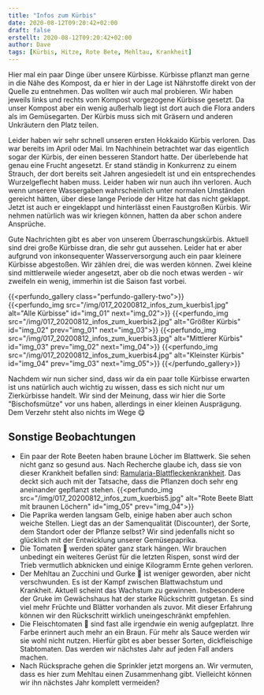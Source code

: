 ```yaml
---
title: "Infos zum Kürbis"
date: 2020-08-12T09:20:42+02:00
draft: false
erstellt: 2020-08-12T09:20:42+02:00
author: Dave
tags: [Kürbis, Hitze, Rote Bete, Mehltau, Krankheit]
---
```


Hier mal ein paar Dinge über unsere Kürbisse. Kürbisse pflanzt man gerne in die Nähe des Kompost, da er hier in der Lage ist Nährstoffe direkt von der Quelle zu entnehmen. Das wollten wir auch mal probieren. Wir haben jeweils links und rechts vom Kompost vorgezogene Kürbisse gesetzt. Da unser Kompost aber ein wenig außerhalb liegt ist dort auch die Flora anders als im Gemüsegarten. Der Kürbis muss sich mit Gräsern und anderen Unkräutern den Platz teilen.

Leider haben wir sehr schnell unseren ersten Hokkaido Kürbis verloren. Das war bereits im April oder Mai. Im Nachhinein betrachtet war das eigentlich sogar der Kürbis, der einen besseren Standort hatte. Der überlebende hat genau eine Frucht angesetzt. Er stand ständig in Konkurrenz zu einem Strauch, der dort bereits seit Jahren angesiedelt ist und ein entsprechendes Wurzelgeflecht haben muss. Leider haben wir nun auch ihn verloren. Auch wenn unserere Wassergaben wahrscheinlich unter normalen Umständen gereicht hätten, über diese lange Periode der Hitze hat das nicht geklappt. Jetzt ist auch er eingeklappt und hinterlässt einen Faustgroßen Kürbis. Wir nehmen natürlich was wir kriegen können, hatten da aber schon andere Ansprüche.

Gute Nachrichten gibt es aber von unserem Überraschungskürbis. Aktuell sind drei große Kürbisse dran, die sehr gut aussehen. Leider hat er aber aufgrund von inkonsequenter Wasserversorgung auch ein paar kleinere Kürbisse abgestoßen. Wir zählen drei, die was werden können. Zwei kleine sind mittlerweile wieder angesetzt, aber ob die noch etwas werden -   wir zweifeln ein wenig, immerhin ist die Saison fast vorbei.

{{<perfundo_gallery class="perfundo-gallery-two">}}    
    {{<perfundo_img src="/img/017_20200812_infos_zum_kuerbis1.jpg" alt="Alle Kürbisse" id="img_01" next="img_02">}}
    {{<perfundo_img src="/img/017_20200812_infos_zum_kuerbis2.jpg" alt="Größter Kürbis" id="img_02" prev="img_01" next="img_03">}}
    {{<perfundo_img src="/img/017_20200812_infos_zum_kuerbis3.jpg" alt="Mittlerer Kürbis" id="img_03" prev="img_02" next="img_04">}}
    {{<perfundo_img src="/img/017_20200812_infos_zum_kuerbis4.jpg" alt="Kleinster Kürbis" id="img_04" prev="img_03" next="img_05">}}
{{</perfundo_gallery>}}

Nachdem wir nun sicher sind, dass wir da ein paar tolle Kürbisse erwarten ist uns natürlich auch wichtig zu wissen, dass es sich nicht nur um Zierkürbisse handelt. Wir sind der Meinung, dass wir hier die Sorte "Bischofsmütze" vor uns haben, allerdings in einer kleinen Ausprägung. Dem Verzehr steht also nichts im Wege :yum:

Sonstige Beobachtungen
---
* Ein paar der Rote Beeten haben braune Löcher im Blattwerk. Sie sehen nicht ganz so gesund aus. Nach Recherche glaube ich, dass sie von dieser Krankheit befallen sind: [Ramularia-Blattfleckenkrankheit](https://www.nebelung.de/wissenswertes/kulturprobleme/gemuese/rote-beete/#2-2). Das deckt sich auch mit der Tatsache, dass die Pflanzen doch sehr eng aneinander gepflanzt stehen.
{{<perfundo_img src="/img/017_20200812_infos_zum_kuerbis5.jpg" alt="Rote Beete Blatt mit braunen Löchern" id="img_05" prev="img_04">}}
* Die Paprika werden langsam Gelb, einige haben aber auch schon weiche Stellen. Liegt das an der Samenqualität (Discounter), der Sorte, dem Standort oder der Pflanze selbst? Wir sind jedenfalls nicht so glücklich mit der Entwicklung unserer Gemüsepaprika.
* Die Tomaten :tomato: werden später ganz stark hängen. Wir brauchen unbedingt ein weiteres Gerüst für die letzten Rispen, sonst wird der Trieb vermutlich abknicken und einige Kilogramm Ernte gehen verloren.
* Der Mehltau an Zucchini und Gurke :cucumber: ist weniger geworden, aber nicht verschwunden. Es ist der Kampf zwischen Blattwachstum und Krankheit. Aktuell scheint das Wachstum zu gewinnen. Insbesondere der Gruke im Gewächshaus hat der starke Rückschritt gutgetan. Es sind viel mehr Früchte und Blätter vorhanden als zuvor. Mit dieser Erfahrung können wir den Rückschritt wirklich uneingeschränkt empfehlen.
* Die Fleischtomaten :tomato: sind fast alle irgendwie ein wenig aufgeplatzt. Ihre Farbe erinnert auch mehr an ein Braun. Für mehr als Sauce werden wir sie wohl nicht nutzen. Hierfür gibt es aber besser Sorten, dickfleischige Stabtomaten. Das werden wir nächstes Jahr auf jeden Fall anders machen.
* Nach Rücksprache gehen die Sprinkler jetzt morgens an. Wir vermuten, dass es hier zum Mehltau einen Zusammenhang gibt. Vielleicht können wir ihn nächstes Jahr komplett vermeiden?